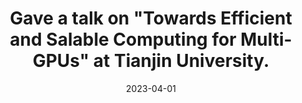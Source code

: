 ---
title: "Gave a talk on \"Towards Efficient and Salable Computing for Multi-GPUs\" at Tianjin University."
date: 2023-04-01
---